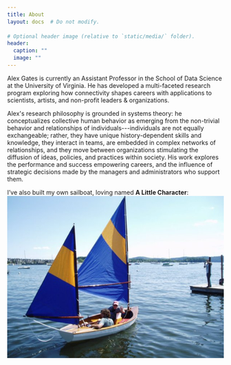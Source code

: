 ```yaml
---
title: About
layout: docs  # Do not modify.

# Optional header image (relative to `static/media/` folder).
header:
  caption: ""
  image: ""
---
```


Alex Gates is currently an Assistant Professor in the School of Data Science at the University of Virginia.  He has developed a multi-faceted research program exploring how connectivity shapes careers with applications to scientists, artists, and non-profit leaders & organizations.

Alex's research philosophy is grounded in systems theory: he conceptualizes collective human behavior as emerging from the non-trivial behavior and relationships of individuals---individuals are not equally exchangeable; rather, they have unique history-dependent skills and knowledge, they interact in teams, are embedded in complex networks of relationships, and they move between organizations stimulating the diffusion of ideas, policies, and practices within society. His work explores the performance and success empowering careers, and the influence of strategic decisions made by the managers and administrators who support them.

I’ve also built my own sailboat, loving named **A Little Character**:
![A little character.](littlecharacter.jpg)